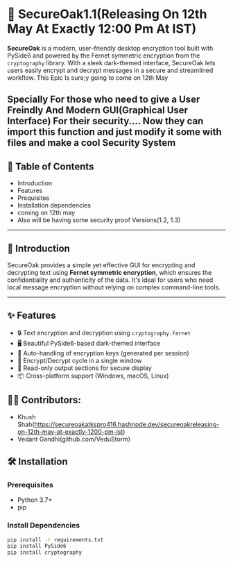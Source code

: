 # 🌳 SecureOak1.1(Releasing On 12th May At Exactly 12:00 Pm At IST)

**SecureOak** is a modern, user-friendly desktop encryption tool built with PySide6 and powered by the Fernet symmetric encryption from the `cryptography` library. With a sleek dark-themed interface, SecureOak lets users easily encrypt and decrypt messages in a secure and streamlined workflow. This Epic Is sure;y going to come on 12th May

Specially For those who need to give a User Freindly And Modern GUI(Graphical User Interface) For their security....
Now they can import this function and just modify it some with files and make a cool Security System
---

## 📑 Table of Contents

- Introduction
- Features
- Prequisites
- Installation dependencies
- coming on 12th may
- Also will be having some security proof Versions(1.2, 1.3)
---

## 🧩 Introduction

SecureOak provides a simple yet effective GUI for encrypting and decrypting text using **Fernet symmetric encryption**, which ensures the confidentiality and authenticity of the data. It's ideal for users who need local message encryption without relying on complex command-line tools.

---

## ✨ Features

- 🔒 Text encryption and decryption using `cryptography.fernet`
- 🖥️ Beautiful PySide6-based dark-themed interface
- 🧠 Auto-handling of encryption keys (generated per session)
- 🔁 Encrypt/Decrypt cycle in a single window
- 🧼 Read-only output sections for secure display
- 📦 Cross-platform support (Windows, macOS, Linux)

## 🙏🙏 Contributors:

- Khush Shah(https://secureoakatkspro416.hashnode.dev/secureoakreleasing-on-12th-may-at-exactly-1200-pm-ist)
- Vedant Gandhi(github.com/VeduStorm)

## 🛠 Installation

### Prerequisites

- Python 3.7+
- pip

### Install Dependencies

```bash
pip install -r requirements.txt
pip install PySide6
pip install cryptography
